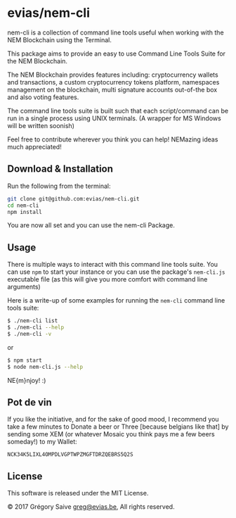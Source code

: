 # evias/nem-cli

nem-cli is a collection of command line tools useful when working with the NEM Blockchain using the Terminal.

This package aims to provide an easy to use Command Line Tools Suite for the NEM Blockchain. 

The NEM Blockchain provides features including: cryptocurrency wallets and transactions, a custom cryptocurrency tokens platform, namespaces management on the blockchain, multi signature accounts out-of-the box and also voting features.

The command line tools suite is built such that each script/command can be run in a single process using UNIX terminals. (A wrapper for MS Windows will be written soonish)

Feel free to contribute wherever you think you can help! NEMazing ideas much appreciated!

## Download & Installation

Run the following from the terminal:

```bash
git clone git@github.com:evias/nem-cli.git
cd nem-cli
npm install
```

You are now all set and you can use the nem-cli Package.

## Usage

There is multiple ways to interact with this command line tools suite. You can use `npm` to start your instance or you can use the package's `nem-cli.js` executable file (as this will give you more comfort with command line arguments)

Here is a write-up of some examples for running the `nem-cli` command line tools suite:

```bash
$ ./nem-cli list
$ ./nem-cli --help
$ ./nem-cli -v
```

or 

```bash
$ npm start
$ node nem-cli.js --help
```

NE{m}njoy! :)

## Pot de vin

If you like the initiative, and for the sake of good mood, I recommend you take a few minutes to Donate a beer or Three [because belgians like that] by sending some XEM (or whatever Mosaic you think pays me a few beers someday!) to my Wallet:

    NCK34K5LIXL4OMPDLVGPTWPZMGFTDRZQEBRS5Q2S

## License

This software is released under the MIT License.

© 2017 Grégory Saive greg@evias.be, All rights reserved.
